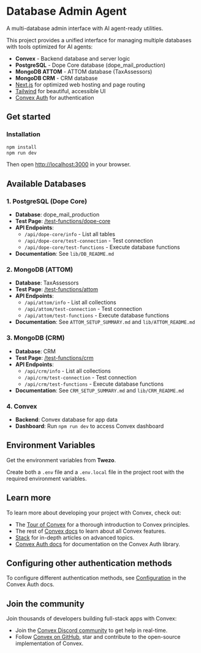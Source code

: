 # Database Admin Agent

A multi-database admin interface with AI agent-ready utilities.

This project provides a unified interface for managing multiple databases with tools optimized for AI agents:

- **Convex** - Backend database and server logic
- **PostgreSQL** - Dope Core database (dope_mail_production)
- **MongoDB ATTOM** - ATTOM database (TaxAssessors)
- **MongoDB CRM** - CRM database
- [Next.js](https://nextjs.org/) for optimized web hosting and page routing
- [Tailwind](https://tailwindcss.com/) for beautiful, accessible UI
- [Convex Auth](https://labs.convex.dev/auth) for authentication

## Get started

### Installation

```bash
npm install
npm run dev
```

Then open [http://localhost:3000](http://localhost:3000) in your browser.

## Available Databases

### 1. PostgreSQL (Dope Core)
- **Database**: dope_mail_production
- **Test Page**: [/test-functions/dope-core](http://localhost:3000/test-functions/dope-core)
- **API Endpoints**:
  - `/api/dope-core/info` - List all tables
  - `/api/dope-core/test-connection` - Test connection
  - `/api/dope-core/test-functions` - Execute database functions
- **Documentation**: See `lib/DB_README.md`

### 2. MongoDB (ATTOM)
- **Database**: TaxAssessors
- **Test Page**: [/test-functions/attom](http://localhost:3000/test-functions/attom)
- **API Endpoints**:
  - `/api/attom/info` - List all collections
  - `/api/attom/test-connection` - Test connection
  - `/api/attom/test-functions` - Execute database functions
- **Documentation**: See `ATTOM_SETUP_SUMMARY.md` and `lib/ATTOM_README.md`

### 3. MongoDB (CRM)
- **Database**: CRM
- **Test Page**: [/test-functions/crm](http://localhost:3000/test-functions/crm)
- **API Endpoints**:
  - `/api/crm/info` - List all collections
  - `/api/crm/test-connection` - Test connection
  - `/api/crm/test-functions` - Execute database functions
- **Documentation**: See `CRM_SETUP_SUMMARY.md` and `lib/CRM_README.md`

### 4. Convex
- **Backend**: Convex database for app data
- **Dashboard**: Run `npm run dev` to access Convex dashboard

## Environment Variables

Get the environment variables from **Twezo**.

Create both a `.env` file and a `.env.local` file in the project root with the required environment variables.

## Learn more

To learn more about developing your project with Convex, check out:

- The [Tour of Convex](https://docs.convex.dev/get-started) for a thorough introduction to Convex principles.
- The rest of [Convex docs](https://docs.convex.dev/) to learn about all Convex features.
- [Stack](https://stack.convex.dev/) for in-depth articles on advanced topics.
- [Convex Auth docs](https://labs.convex.dev/auth) for documentation on the Convex Auth library.

## Configuring other authentication methods

To configure different authentication methods, see [Configuration](https://labs.convex.dev/auth/config) in the Convex Auth docs.

## Join the community

Join thousands of developers building full-stack apps with Convex:

- Join the [Convex Discord community](https://convex.dev/community) to get help in real-time.
- Follow [Convex on GitHub](https://github.com/get-convex/), star and contribute to the open-source implementation of Convex.
